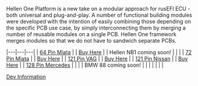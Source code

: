 
Hellen One Platform is a new take on a modular approach for rusEFI ECU - both universal and plug-and-play.
A number of functional building modules were developed with the intention of easily combining those depending on the specific PCB use case, by simply interconnecting them by merging a number of reusable modules on a single PCB. Hellen One framework merges modules so that we do not have to sandwich separate PCBs.



|---|---|---|
| [64 Pin Miata](Hellen64-Miata-NA6-94) |   |  [Buy Here](https://www.ebay.com/itm/234060110093) |
| Hellen NB1 coming soon!  |   |   |
| [72 Pin Miata](Hellen72)  |   |  [Buy Here](https://www.ebay.com/itm/334064047907) |
| [121 Pin VAG](Hellen121VAG)  |   |  [Buy Here](https://www.ebay.com/itm/334048095704) |
| [121 Pin Nissan](Hellen-121-Nissan)  | |   [Buy Here](https://www.ebay.com/itm/334061645783)  |
| [128 Pin Mercedes](Hellen-128-Mercedes)  |   |   |
| BMW 88 coming soon!  |   |   |
|  |  |  |





[Dev Information](https://github.com/andreika-git/hellen-one/wiki) 